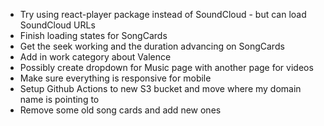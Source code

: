 - Try using react-player package instead of SoundCloud - but can load SoundCloud URLs
- Finish loading states for SongCards
- Get the seek working and the duration advancing on SongCards
- Add in work category about Valence
- Possibly create dropdown for Music page with another page for videos
- Make sure everything is responsive for mobile
- Setup Github Actions to new S3 bucket and move where my domain name is pointing to
- Remove some old song cards and add new ones
